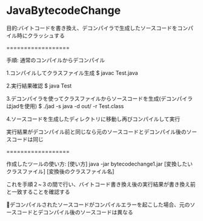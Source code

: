 JavaBytecodeChange
==================

目的:バイトコードを書き換え、デコンパイラで生成したソースコードをコンパイル時にクラッシュする

==================

手順:
通常のコンパイルからデコンパイル

1.コンパイルしてクラスファイル生成
$ javac Test.java

2.実行結果確認
$ java Test

3.デコンパイラを使ってクラスファイルからソースコードを生成(デコンパイラはjadを使用)
$ ./jad -s java -d out/ -r Test.class

4.ソースコードを生成したディレクトリに移動し再びコンパイルして実行

実行結果がデコンパイル前と同じなら元のソースコードとデコンパイル後のソースコードは同じ

==================

作成したツールの使い方:
[使い方]
java -jar bytecodechange1.jar [変換したいクラスファイル] [変換後のクラスファイル名]

これを手順２~３の間で行い、バイトコード書き換え後の実行結果が書き換え前と一致することを確認する

デコンパイルされたソースコードがコンパイルエラーを起こした場合、元のソースコードとデコンパイル後のソースコードは異なる




